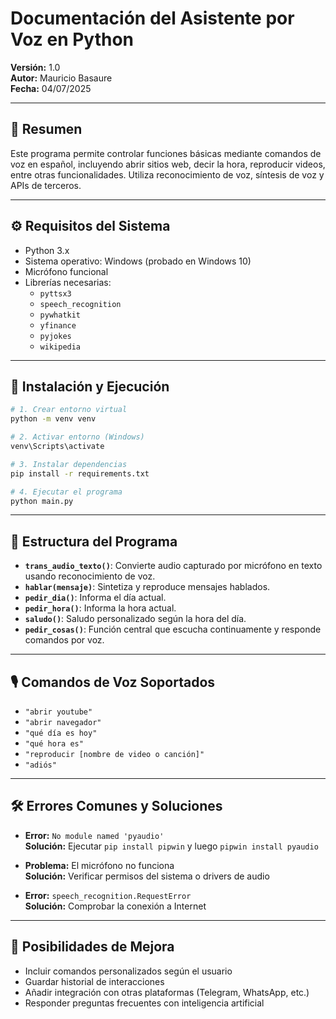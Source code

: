 # Documentación del Asistente por Voz en Python

**Versión:** 1.0  
**Autor:** Mauricio Basaure  
**Fecha:** 04/07/2025

---

## 🧾 Resumen

Este programa permite controlar funciones básicas mediante comandos de voz en español, incluyendo abrir sitios web, decir la hora, reproducir videos, entre otras funcionalidades. Utiliza reconocimiento de voz, síntesis de voz y APIs de terceros.

---

## ⚙️ Requisitos del Sistema

- Python 3.x  
- Sistema operativo: Windows (probado en Windows 10)  
- Micrófono funcional  
- Librerías necesarias:
  - `pyttsx3`
  - `speech_recognition`
  - `pywhatkit`
  - `yfinance`
  - `pyjokes`
  - `wikipedia`

---

## 🔧 Instalación y Ejecución

```bash
# 1. Crear entorno virtual
python -m venv venv

# 2. Activar entorno (Windows)
venv\Scripts\activate

# 3. Instalar dependencias
pip install -r requirements.txt

# 4. Ejecutar el programa
python main.py
```

---

## 🧠 Estructura del Programa

- **`trans_audio_texto()`**: Convierte audio capturado por micrófono en texto usando reconocimiento de voz.  
- **`hablar(mensaje)`**: Sintetiza y reproduce mensajes hablados.  
- **`pedir_dia()`**: Informa el día actual.  
- **`pedir_hora()`**: Informa la hora actual.  
- **`saludo()`**: Saludo personalizado según la hora del día.  
- **`pedir_cosas()`**: Función central que escucha continuamente y responde comandos por voz.

---

## 🎙️ Comandos de Voz Soportados

- `"abrir youtube"`  
- `"abrir navegador"`  
- `"qué día es hoy"`  
- `"qué hora es"`  
- `"reproducir [nombre de video o canción]"`  
- `"adiós"`

---

## 🛠️ Errores Comunes y Soluciones

- **Error:** `No module named 'pyaudio'`  
  **Solución:** Ejecutar `pip install pipwin` y luego `pipwin install pyaudio`

- **Problema:** El micrófono no funciona  
  **Solución:** Verificar permisos del sistema o drivers de audio

- **Error:** `speech_recognition.RequestError`  
  **Solución:** Comprobar la conexión a Internet

---

## 🚀 Posibilidades de Mejora

- Incluir comandos personalizados según el usuario  
- Guardar historial de interacciones  
- Añadir integración con otras plataformas (Telegram, WhatsApp, etc.)  
- Responder preguntas frecuentes con inteligencia artificial
